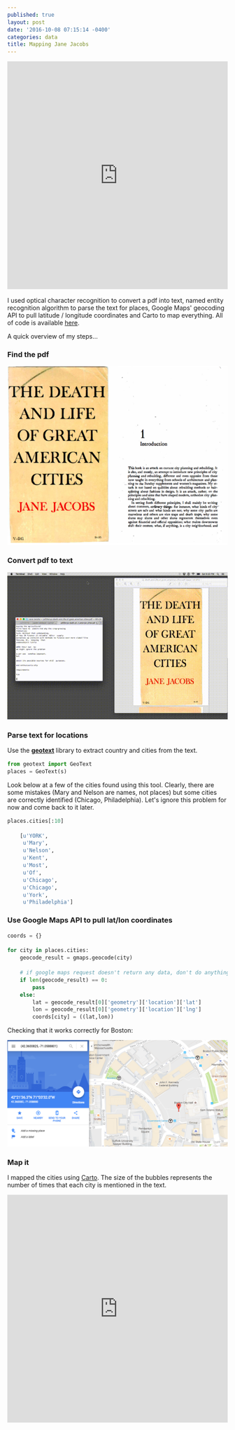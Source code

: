 ```yaml
---
published: true
layout: post
date: '2016-10-08 07:15:14 -0400'
categories: data
title: Mapping Jane Jacobs
---
```


<iframe width="100%" height="520" frameborder="0" src="https://willgeary.carto.com/viz/31c6b2d0-8db4-11e6-ab40-0ef7f98ade21/embed_map?zoom=4&center_lat=40&center_lon=-100" allowfullscreen webkitallowfullscreen mozallowfullscreen oallowfullscreen msallowfullscreen></iframe>



I used optical character recognition to convert a pdf into text, named entity recognition algorithm to parse the text for places, Google Maps' geocoding API to pull latitude / longitude coordinates and Carto to map everything. All of code is available [here](http://nbviewer.jupyter.org/github/willgeary/janejacobs/blob/master/Notebook.ipynb).

A quick overview of my steps...

### Find the pdf

![fig](https://raw.githubusercontent.com/willgeary/janejacobs/master/Images/Cover.png)


### Convert pdf to text


![fig](https://raw.githubusercontent.com/willgeary/janejacobs/master/Images/screencast.gif)


### Parse text for locations

Use the [**geotext**](https://pypi.python.org/pypi/geotext) library to extract country and cities from the text.


```python
from geotext import GeoText
places = GeoText(s)
```

Look below at a few of the cities found using this tool. Clearly, there are some mistakes (Mary and Nelson are names, not places) but some cities are correctly identified (Chicago, Philadelphia). Let's ignore this problem for now and come back to it later.


```python
places.cities[:10]

    [u'YORK',
     u'Mary',
     u'Nelson',
     u'Kent',
     u'Most',
     u'Of',
     u'Chicago',
     u'Chicago',
     u'York',
     u'Philadelphia']
```


### Use Google Maps API to pull lat/lon coordinates 


```python
coords = {}

for city in places.cities:
    geocode_result = gmaps.geocode(city)
    
    # if google maps request doesn't return any data, don't do anything
    if len(geocode_result) == 0:
        pass
    else:
        lat = geocode_result[0]['geometry']['location']['lat']
        lon = geocode_result[0]['geometry']['location']['lng']
        coords[city] = ((lat,lon))
```
Checking that it works correctly for Boston:

![fig](https://raw.githubusercontent.com/willgeary/janejacobs/master/Images/Boston.png)


### Map it

I mapped the cities using [Carto](https://willgeary.carto.com/viz/31c6b2d0-8db4-11e6-ab40-0ef7f98ade21/public_map). The size of the bubbles represents the number of times that each city is mentioned in the text.

<iframe width="100%" height="520" frameborder="0" src="https://willgeary.carto.com/viz/31c6b2d0-8db4-11e6-ab40-0ef7f98ade21/embed_map" allowfullscreen webkitallowfullscreen mozallowfullscreen oallowfullscreen msallowfullscreen></iframe>
